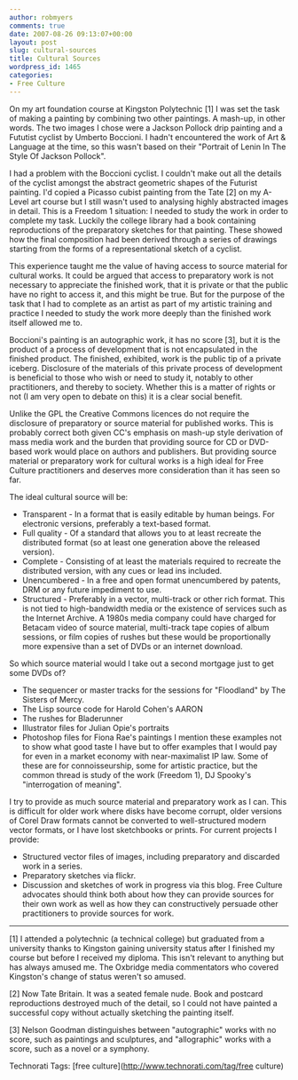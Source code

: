 ```yaml
---
author: robmyers
comments: true
date: 2007-08-26 09:13:07+00:00
layout: post
slug: cultural-sources
title: Cultural Sources
wordpress_id: 1465
categories:
- Free Culture
---
```


On my art foundation course at Kingston Polytechnic [1] I was set the task of making a painting by combining two other paintings. A mash-up, in other words. The two images I chose were a Jackson Pollock drip painting and a Fututist cyclist by Umberto Boccioni. I hadn't encountered the work of Art &  Language at the time, so this wasn't based on their "Portrait of Lenin In The Style Of Jackson Pollock".  
  
I had a problem with the Boccioni cyclist. I couldn't make out all the details of the cyclist amongst the abstract geometric shapes of the Futurist painting. I'd copied a Picasso cubist painting from the Tate [2] on my A-Level art course but I still wasn't used to analysing highly abstracted images in detail. This is a Freedom 1 situation: I needed to study the work in order to complete my task. Luckily the college library had a book containing reproductions of the preparatory sketches for that painting. These showed how the final composition had been derived through a series of drawings starting from the forms of a representational sketch of a cyclist.  
  
This experience taught me the value of having access to source material for cultural works. It could be argued that access to preparatory work is not necessary to appreciate the finished work, that it is private or that the public have no right to access it, and this might be true. But for the purpose of the task that I had to complete as an artist as part of my artistic training and practice I needed to study the work more deeply than the finished work itself allowed me to.  
  
Boccioni's painting is an autographic work, it has no score [3], but it is the product of a process of development that is not encapsulated in the finished product. The finished, exhibited, work is the public tip of a private iceberg. Disclosure of the materials of this private process of development is beneficial to those who wish or need to study it, notably to other practitioners, and thereby to society. Whether this is a matter of rights or not (I am very open to debate on this) it is a clear social benefit.  
  
Unlike the GPL the Creative Commons licences do not require the disclosure of preparatory or source material for published works. This is probably correct both given CC's emphasis on mash-up style derivation of mass media work and the burden that providing source for CD or DVD-based work would place on authors and publishers. But providing source material or preparatory work for cultural works is a high ideal for Free Culture practitioners and deserves more consideration than it has seen so far.  
  
The ideal cultural source will be:  
  


  * Transparent - In a format that is easily editable by human beings. For electronic versions, preferably a text-based format.
  * Full quality - Of a standard that allows you to at least recreate the distributed format (so at least one generation above the released version).
  * Complete - Consisting of at least the materials required to recreate the distributed version, with any cues or lead ins included.
  * Unencumbered - In a free and open format unencumbered by patents, DRM or any future impediment to use.
  * Structured - Preferably in a vector, multi-track or other rich format.
This is not tied to high-bandwidth media or the existence of services such as the Internet Archive. A 1980s media company could have charged for Betacam video of source material, multi-track tape copies of album sessions, or film copies of rushes but these would be proportionally more expensive than a set of DVDs or an internet download.  
  
So which source material would I take out a second mortgage just to get some DVDs of?  
  


  * The sequencer or master tracks for the sessions for "Floodland" by The Sisters of Mercy.
  * The Lisp source code for Harold Cohen's AARON
  * The rushes for Bladerunner
  * Illustrator files for Julian Opie's portraits
  * Photoshop files for Fiona Rae's paintings
I mention these examples not to show what good taste I have but to offer examples that I would pay for even in a market economy with near-maximalist IP law. Some of these are for connoisseurship, some for artistic practice, but the common thread is study of the work (Freedom 1), DJ Spooky's "interrogation of meaning".  
  
I try to provide as much source material and preparatory work as I can. This is difficult for older work where disks have become corrupt, older versions of Corel Draw formats cannot be converted to well-structured modern vector formats, or I have lost sketchbooks or prints. For current projects I provide:  
  


  * Structured vector files of images, including preparatory and discarded work in a series.
  * Preparatory sketches via flickr.
  * Discussion and sketches of work in progress via this blog.
Free Culture advocates should think both about how they can provide sources for their own work as well as how they can constructively persuade other practitioners to provide sources for work.  
  
----  
  
[1] I attended a polytechnic (a technical college) but graduated from a university thanks to Kingston gaining university status after I finished my course but before I received my diploma. This isn't relevant to anything but has always amused me. The Oxbridge media commentators who covered Kingston's change of status weren't so amused.  
  
[2] Now Tate Britain. It was a seated female nude. Book and postcard reproductions destroyed much of the detail, so I could not have painted a successful copy without actually sketching the painting itself.  
  
[3] Nelson Goodman distinguishes between "autographic" works with no score, such as paintings and sculptures, and "allographic" works with a score, such as a novel or a symphony.  
  


Technorati Tags: [free culture](http://www.technorati.com/tag/free culture)

  



